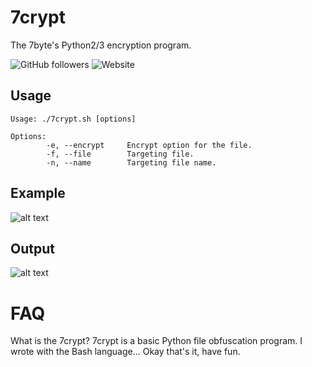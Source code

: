 # 7crypt
The 7byte's Python2/3 encryption program.

![GitHub followers](https://img.shields.io/github/followers/7butnotabyte?style=plastic)
![Website](https://img.shields.io/website?style=plastic&up_message=7byte&url=https%3A%2F%2Fbyte.h4ck.me)

## Usage

```
Usage: ./7crypt.sh [options]
```
```
Options:
        -e, --encrypt     Encrypt option for the file.
        -f, --file        Targeting file.
        -n, --name        Targeting file name.
```
## Example
![alt text](https://byte.h4ck.me/psh/7crypt-example.png)

## Output
![alt text](https://byte.h4ck.me/psh/7crypt-output.png)

# FAQ
What is the 7crypt?
7crypt is a basic Python file obfuscation program. I wrote with the Bash language... Okay that's it, have fun.
